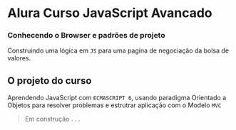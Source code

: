 # Alura Curso JavaScript Avancado

 ### Conhecendo o Browser e padrões de projeto
 Construindo uma lógica em `JS` para uma pagina de negociação da bolsa de valores.

 ## O projeto do curso

 Aprendendo JavaScript com `ECMASCRIPT 6`, usando paradigma Orientado a Objetos para resolver problemas e estrutrar aplicação com o Modelo `MVC`

> Em construção . .  .